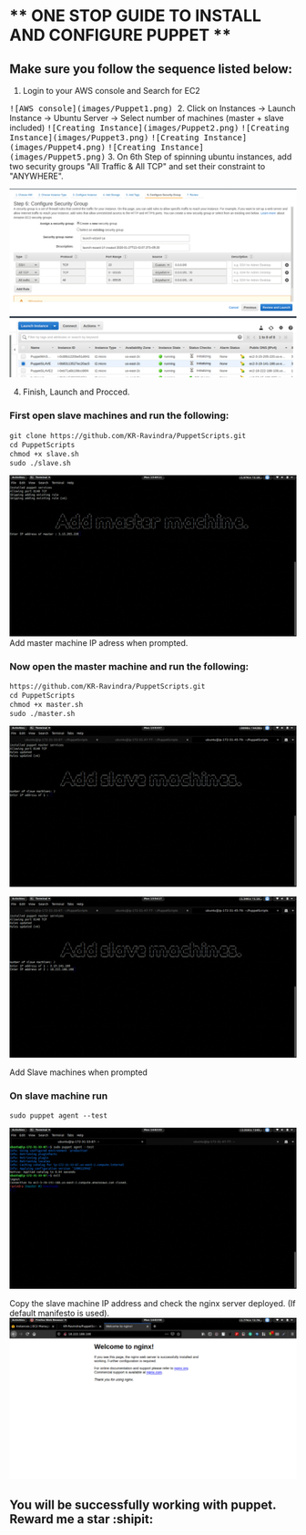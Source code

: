 # ** ONE STOP GUIDE TO INSTALL AND CONFIGURE PUPPET **

## Make sure you follow the sequence listed below:

1. Login to your AWS console and Search for EC2
<kbd>
    ![AWS console](images/Puppet1.png)
</kbd>
2. Click on Instances -> Launch Instance -> Ubuntu Server -> Select number of machines (master + slave included)
<kbd>
![Creating Instance](images/Puppet2.png)</kbd>
<kbd>![Creating Instance](images/Puppet3.png)</kbd>
<kbd>![Creating Instance](images/Puppet4.png)</kbd>
<kbd>![Creating Instance](images/Puppet5.png)</kbd>
3. On 6th Step of spinning ubuntu instances,
     add two security groups "All Traffic & All TCP" and set their constraint to "ANYWHERE".

<kbd>![Creating Instance](images/Puppet6.png)</kbd>
<kbd>![Creating Instance](images/Puppet7.png)</kbd>

4. Finish, Launch and Procced.

### First open slave machines and run the following:
```
git clone https://github.com/KR-Ravindra/PuppetScripts.git
cd PuppetScripts
chmod +x slave.sh
sudo ./slave.sh

```
<kbd>![SSH SLAVE](images/Puppet9.png)</kbd>
Add master machine IP adress when prompted.

### Now open the master machine and run the following:

```
https://github.com/KR-Ravindra/PuppetScripts.git
cd PuppetScripts
chmod +x master.sh
sudo ./master.sh

```

<kbd>![SSH MASTER](images/Puppet10.png)</kbd>

<kbd>![SSH MASTER](images/Puppet11.png)</kbd>

Add Slave machines when prompted

### On slave machine run 

```
sudo puppet agent --test
```
<kbd>![SSH SLAVE](images/Puppet12.png)</kbd>

Copy the slave machine IP address and check the nginx server deployed. (If default manifesto is used).
<kbd>![TEST](images/Puppet13.png)</kbd>

## You will be successfully working with puppet. Reward me a star :shipit:
